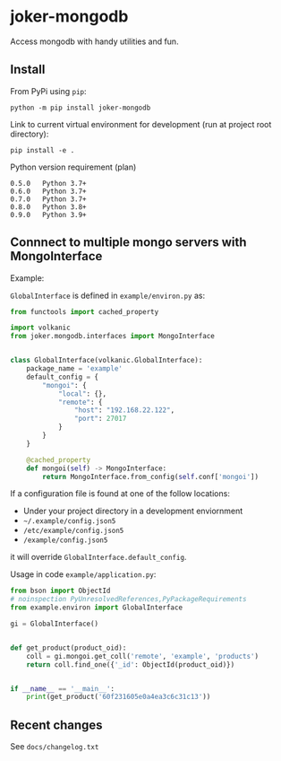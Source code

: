 joker-mongodb
=============

Access mongodb with handy utilities and fun.

Install
-------

From PyPi using `pip`:

    python -m pip install joker-mongodb

Link to current virtual environment for development (run at project root directory):

    pip install -e .

Python version requirement (plan)

    0.5.0   Python 3.7+
    0.6.0   Python 3.7+
    0.7.0   Python 3.7+
    0.8.0   Python 3.8+
    0.9.0   Python 3.9+


## Connnect to multiple mongo servers with MongoInterface

Example:

`GlobalInterface` is defined in `example/environ.py` as:

```python
from functools import cached_property

import volkanic
from joker.mongodb.interfaces import MongoInterface


class GlobalInterface(volkanic.GlobalInterface):
    package_name = 'example'
    default_config = {
        "mongoi": {
            "local": {},
            "remote": {
                "host": "192.168.22.122",
                "port": 27017
            }
        }
    }

    @cached_property
    def mongoi(self) -> MongoInterface:
        return MongoInterface.from_config(self.conf['mongoi'])
```

If a configuration file is found at one of the follow locations:

- Under your project directory in a development enviornment
- `~/.example/config.json5`
- `/etc/example/config.json5`
- `/example/config.json5`

it will override `GlobalInterface.default_config`.

Usage in code `example/application.py`:

```python
from bson import ObjectId
# noinspection PyUnresolvedReferences,PyPackageRequirements
from example.environ import GlobalInterface

gi = GlobalInterface()


def get_product(product_oid):
    coll = gi.mongoi.get_coll('remote', 'example', 'products')
    return coll.find_one({'_id': ObjectId(product_oid)})


if __name__ == '__main__':
    print(get_product('60f231605e0a4ea3c6c31c13'))
```





Recent changes
--------------

See `docs/changelog.txt`


